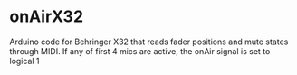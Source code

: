 # onAirX32
Arduino code for Behringer X32 that reads fader positions and mute states through MIDI. If any of first 4 mics are active, the onAir signal is set to logical 1

